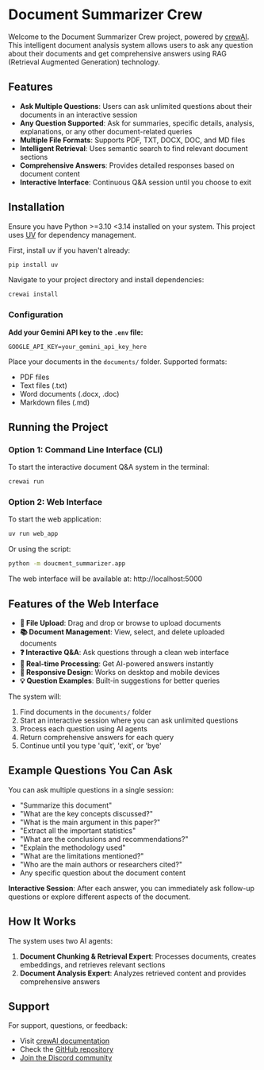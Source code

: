 # Document Summarizer Crew

Welcome to the Document Summarizer Crew project, powered by [crewAI](https://crewai.com). This intelligent document analysis system allows users to ask any question about their documents and get comprehensive answers using RAG (Retrieval Augmented Generation) technology.

## Features

- **Ask Multiple Questions**: Users can ask unlimited questions about their documents in an interactive session
- **Any Question Supported**: Ask for summaries, specific details, analysis, explanations, or any other document-related queries
- **Multiple File Formats**: Supports PDF, TXT, DOCX, DOC, and MD files
- **Intelligent Retrieval**: Uses semantic search to find relevant document sections
- **Comprehensive Answers**: Provides detailed responses based on document content
- **Interactive Interface**: Continuous Q&A session until you choose to exit

## Installation

Ensure you have Python >=3.10 <3.14 installed on your system. This project uses [UV](https://docs.astral.sh/uv/) for dependency management.

First, install uv if you haven't already:

```bash
pip install uv
```

Navigate to your project directory and install dependencies:

```bash
crewai install
```

### Configuration

**Add your Gemini API key to the `.env` file:**

```
GOOGLE_API_KEY=your_gemini_api_key_here
```

Place your documents in the `documents/` folder. Supported formats:
- PDF files
- Text files (.txt)
- Word documents (.docx, .doc)
- Markdown files (.md)

## Running the Project

### Option 1: Command Line Interface (CLI)
To start the interactive document Q&A system in the terminal:

```bash
crewai run
```

### Option 2: Web Interface
To start the web application:

```bash
uv run web_app
```

Or using the script:

```bash
python -m doucment_summarizer.app
```

The web interface will be available at: http://localhost:5000

## Features of the Web Interface

- **📁 File Upload**: Drag and drop or browse to upload documents
- **📚 Document Management**: View, select, and delete uploaded documents  
- **❓ Interactive Q&A**: Ask questions through a clean web interface
- **🤖 Real-time Processing**: Get AI-powered answers instantly
- **📱 Responsive Design**: Works on desktop and mobile devices
- **💡 Question Examples**: Built-in suggestions for better queries

The system will:
1. Find documents in the `documents/` folder
2. Start an interactive session where you can ask unlimited questions
3. Process each question using AI agents
4. Return comprehensive answers for each query
5. Continue until you type 'quit', 'exit', or 'bye'

## Example Questions You Can Ask

You can ask multiple questions in a single session:

- "Summarize this document"
- "What are the key concepts discussed?"
- "What is the main argument in this paper?"
- "Extract all the important statistics"
- "What are the conclusions and recommendations?"
- "Explain the methodology used"
- "What are the limitations mentioned?"
- "Who are the main authors or researchers cited?"
- Any specific question about the document content

**Interactive Session**: After each answer, you can immediately ask follow-up questions or explore different aspects of the document.

## How It Works

The system uses two AI agents:

1. **Document Chunking & Retrieval Expert**: Processes documents, creates embeddings, and retrieves relevant sections
2. **Document Analysis Expert**: Analyzes retrieved content and provides comprehensive answers

## Support

For support, questions, or feedback:
- Visit [crewAI documentation](https://docs.crewai.com)
- Check the [GitHub repository](https://github.com/joaomdmoura/crewai)
- [Join the Discord community](https://discord.com/invite/X4JWnZnxPb)
